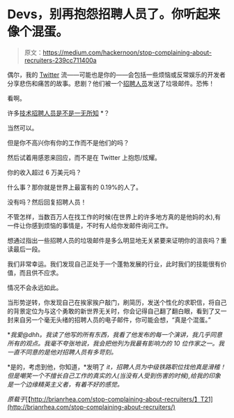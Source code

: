 # Devs，别再抱怨招聘人员了。你听起来像个混蛋。

> 原文：<https://medium.com/hackernoon/stop-complaining-about-recruiters-239cc711400a>

偶尔，我的 [Twitter](https://hackernoon.com/tagged/twitter) 流——可能也是你的——会包括一些烦恼或反常娱乐的开发者分享悲伤和痛苦的故事。悲剧？他们被一个[招聘人员](https://hackernoon.com/tagged/recruiter)发送了垃圾邮件。恐怖！

看啊。

许多[技术招聘人员是不是一无所知](https://signalvnoise.com/posts/2598-why-are-technical-recruiters-so-clueless) *？

当然可以。

但是你不高兴你有你的工作而不是他们的吗？

然后试着用感恩来回应，而不是在 Twitter 上抱怨/炫耀。

你的收入超过 6 万美元吗？

什么事？那你就是世界上最富有的 0.19%的人了。

没有吗？然后回复招聘人员！

不管怎样，当数百万人在找工作的时候(在世界上的许多地方真的是他妈的水),有一件让你感到烦恼的事情是，不时有人给你发邮件询问工作。

想通过指出一些招聘人员的垃圾邮件是多么明显地无关紧要来证明你的沮丧吗？重读最后一段。

我们非常幸运。我们发现自己正处于一个蓬勃发展的行业，此时我们的技能很有价值，而且供不应求。

情况不会永远如此。

当形势逆转，你发现自己在挨家挨户敲门，刷简历，发送个性化的求职信，将自己的背景定位为与这个勇敢的新世界无关时，你会记得自己翻了翻白眼，看到了又一封来自另一个毫无头绪的招聘人员的电子邮件，你可能会想，“真是个混蛋。”

**我爱@dhh。我读了他写的所有东西，我看了他发布的每一个演讲，我几乎同意所有的观点。我毫不夸张地说，我会把他列为我最有影响力的 10 位作家之一。我一直不同意的是他对招聘人员有多苛刻。*

*是的，考虑到他，你知道，*发明了 *it，招聘人员为中级铁路职位找他真是滑稽！但是嘲笑一个不擅长自己工作的真实的人(当没有人受到伤害的时候),给我的印象是一个边缘精英主义者，有着不好的感觉。*

*原载于*[【http://brianrhea.com/stop-complaining-about-recruiters/】T21](http://brianrhea.com/stop-complaining-about-recruiters/)